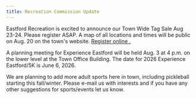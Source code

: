 ```yaml
---
title: Recreation Commission Update
---
```


Eastford Recreation is excited to announce our Town Wide Tag Sale Aug
23-24. Please register ASAP. A map of all locations and times will be
public on Aug. 20 on the town's website. [Register online .](https://forms.gle/DpinDRh5pj67oaMj7)

A planning meeting for Experience Eastford will be held Aug. 3 at 4 p.m.
on the lower level at the Town Office Building. The date for 2026
Experience Eastford/5K is June 6, 2026.

We are planning to add more adult sports here in town, including
pickleball starting this fall/winter. Please e-mail us with interests
and if you have any other suggestions for sports/events let us know.
